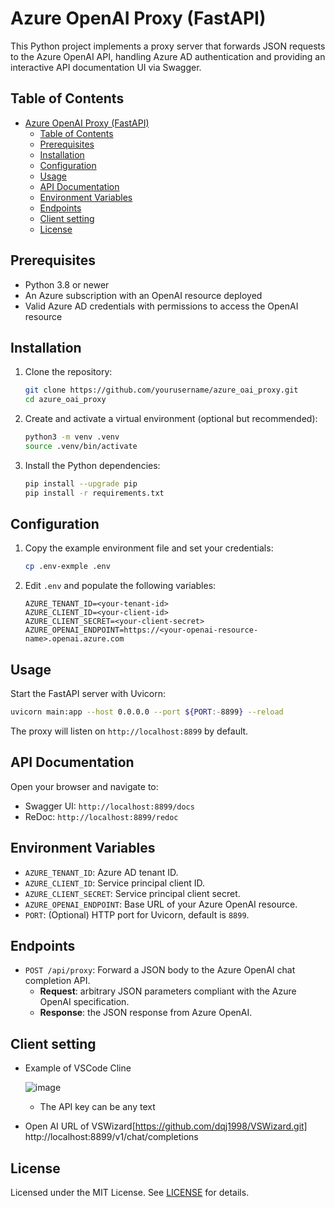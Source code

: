 # Azure OpenAI Proxy (FastAPI)

This Python project implements a proxy server that forwards JSON requests to the Azure OpenAI API, handling Azure AD authentication and providing an interactive API documentation UI via Swagger.

## Table of Contents

- [Azure OpenAI Proxy (FastAPI)](#azure-openai-proxy-fastapi)
  - [Table of Contents](#table-of-contents)
  - [Prerequisites](#prerequisites)
  - [Installation](#installation)
  - [Configuration](#configuration)
  - [Usage](#usage)
  - [API Documentation](#api-documentation)
  - [Environment Variables](#environment-variables)
  - [Endpoints](#endpoints)
  - [Client setting](#client-setting)
  - [License](#license)

## Prerequisites

- Python 3.8 or newer
- An Azure subscription with an OpenAI resource deployed
- Valid Azure AD credentials with permissions to access the OpenAI resource

## Installation

1. Clone the repository:
   ```bash
   git clone https://github.com/yourusername/azure_oai_proxy.git
   cd azure_oai_proxy
   ```

2. Create and activate a virtual environment (optional but recommended):
   ```bash
   python3 -m venv .venv
   source .venv/bin/activate
   ```

3. Install the Python dependencies:
   ```bash
   pip install --upgrade pip
   pip install -r requirements.txt
   ```

## Configuration

1. Copy the example environment file and set your credentials:
   ```bash
   cp .env-exmple .env
   ```
2. Edit `.env` and populate the following variables:
   ```
   AZURE_TENANT_ID=<your-tenant-id>
   AZURE_CLIENT_ID=<your-client-id>
   AZURE_CLIENT_SECRET=<your-client-secret>
   AZURE_OPENAI_ENDPOINT=https://<your-openai-resource-name>.openai.azure.com
   ```

## Usage

Start the FastAPI server with Uvicorn:

```bash
uvicorn main:app --host 0.0.0.0 --port ${PORT:-8899} --reload
```

The proxy will listen on `http://localhost:8899` by default.

## API Documentation

Open your browser and navigate to:

- Swagger UI: `http://localhost:8899/docs`
- ReDoc: `http://localhost:8899/redoc`

## Environment Variables

- `AZURE_TENANT_ID`: Azure AD tenant ID.
- `AZURE_CLIENT_ID`: Service principal client ID.
- `AZURE_CLIENT_SECRET`: Service principal client secret.
- `AZURE_OPENAI_ENDPOINT`: Base URL of your Azure OpenAI resource.
- `PORT`: (Optional) HTTP port for Uvicorn, default is `8899`.

## Endpoints

- `POST /api/proxy`: Forward a JSON body to the Azure OpenAI chat completion API.  
  - **Request**: arbitrary JSON parameters compliant with the Azure OpenAI specification.  
  - **Response**: the JSON response from Azure OpenAI.

## Client setting

- Example of VSCode Cline
  
  ![image](https://github.com/user-attachments/assets/70346c9c-28d0-4741-8225-e0712e0e63b9)

  * The API key can be any text
  
- Open AI URL of VSWizard[https://github.com/dqj1998/VSWizard.git]
  http://localhost:8899/v1/chat/completions

## License

Licensed under the MIT License. See [LICENSE](LICENSE) for details.
